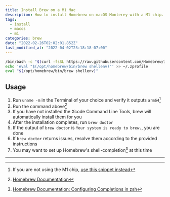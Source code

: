```yaml
---
title: Install Brew on a M1 Mac
description: How to install Homebrew on macOS Monterey with a M1 chip.
tags:
  - install
  - macos
  - m1
categories: brew
date: "2022-02-26T02:02:01.852Z"
last_modified_at: "2022-04-02T23:18:18-07:00"
---
```


```sh
/bin/bash -c "$(curl -fsSL https://raw.githubusercontent.com/Homebrew/install/HEAD/install.sh)"
echo 'eval "$(/opt/homebrew/bin/brew shellenv)"' >> ~/.zprofile
eval "$(/opt/homebrew/bin/brew shellenv)"
```

## Usage

1. Run `uname -m` in the Terminal of your choice and verify it outputs `arm64`[^1]
2. Run the command above[^2]
3. If you have not installed the Xcode Command Line Tools, brew will automatically install them for you
4. After the installation completes, run `brew doctor`
5. If the output of `brew doctor` is `Your system is ready to brew.`, you are done
6. If `brew doctor` returns issues, resolve them according to the provided instructions
7. You may want to set up Homebrew's shell-completion[^3] at this time

---

[^1]: If you are not using the M1 chip, [use this snippet instead](/snippets/brew-install-intel-mac/)
[^2]: [Homebrew Documentation](https://docs.brew.sh)
[^3]: [Homebrew Documentation: Configuring Completions in zsh](https://docs.brew.sh/Shell-Completion#configuring-completions-in-zsh)
